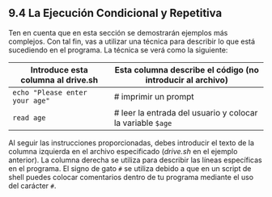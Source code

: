 ## 9.4 La Ejecución Condicional y Repetitiva
Ten en cuenta que en esta sección se demostrarán ejemplos más complejos. Con tal fin, vas a utilizar una técnica para describir lo que está sucediendo en el programa. La técnica se verá como la siguiente:

Introduce esta columna al drive.sh	|	Esta columna describe el código (no introducir al archivo)
-|-
`echo "Please enter your age"`	|	# imprimir un prompt
`read age`	|	# leer la entrada del usuario y colocar la variable `$age`

Al seguir las instrucciones proporcionadas, debes introducir el texto de la columna izquierda en el archivo especificado (_drive.sh_ en el ejemplo anterior). La columna derecha se utiliza para describir las líneas específicas en el programa. El signo de gato `#` se utiliza debido a que en un script de shell puedes colocar comentarios dentro de tu programa mediante el uso del carácter `#`.

